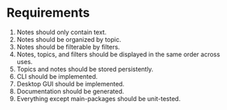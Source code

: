 # Requirements

1. Notes should only contain text.
2. Notes should be organized by topic.
3. Notes should be filterable by filters.
4. Notes, topics, and filters should be displayed in the same order across uses.
5. Topics and notes should be stored persistently.
6. CLI should be implemented.
7. Desktop GUI should be implemented.
8. Documentation should be generated.
9. Everything except main-packages should be unit-tested.
